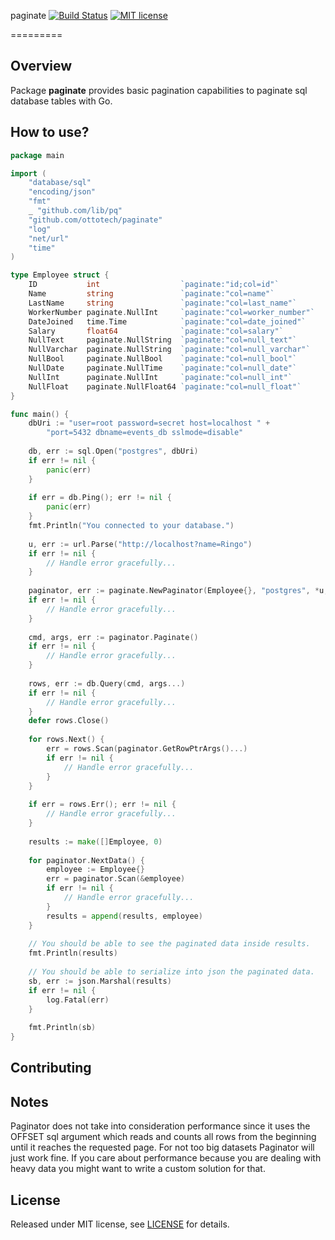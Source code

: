 paginate 
[![Build Status](https://travis-ci.org/ottotech/paginate.svg?branch=master)](https://travis-ci.org/ottotech/paginate)
[![MIT license](http://img.shields.io/badge/license-MIT-brightgreen.svg)](http://opensource.org/licenses/MIT)

=========

## Overview

Package **paginate** provides basic pagination capabilities to paginate sql database tables with Go.

## How to use?

```go
package main

import (
	"database/sql"
	"encoding/json"
	"fmt"
	_ "github.com/lib/pq"
	"github.com/ottotech/paginate"
	"log"
	"net/url"
	"time"
)

type Employee struct {
	ID           int                  `paginate:"id;col=id"`
	Name         string               `paginate:"col=name"`
	LastName     string               `paginate:"col=last_name"`
	WorkerNumber paginate.NullInt     `paginate:"col=worker_number"`
	DateJoined   time.Time            `paginate:"col=date_joined"`
	Salary       float64              `paginate:"col=salary"`
	NullText     paginate.NullString  `paginate:"col=null_text"`
	NullVarchar  paginate.NullString  `paginate:"col=null_varchar"`
	NullBool     paginate.NullBool    `paginate:"col=null_bool"`
	NullDate     paginate.NullTime    `paginate:"col=null_date"`
	NullInt      paginate.NullInt     `paginate:"col=null_int"`
	NullFloat    paginate.NullFloat64 `paginate:"col=null_float"`
}

func main() {
    dbUri := "user=root password=secret host=localhost " +
        "port=5432 dbname=events_db sslmode=disable"
    
    db, err := sql.Open("postgres", dbUri)
    if err != nil {
        panic(err)
    }
    
    if err = db.Ping(); err != nil {
        panic(err)
    }
    fmt.Println("You connected to your database.")
    
    u, err := url.Parse("http://localhost?name=Ringo")
    if err != nil {
        // Handle error gracefully...
    }
    
    paginator, err := paginate.NewPaginator(Employee{}, "postgres", *u, paginate.TableName("employees"))
    if err != nil {
        // Handle error gracefully...
    }
    
    cmd, args, err := paginator.Paginate()
    if err != nil {
        // Handle error gracefully...
    }
    
    rows, err := db.Query(cmd, args...)
    if err != nil {
        // Handle error gracefully...
    }
    defer rows.Close()
    
    for rows.Next() {
        err = rows.Scan(paginator.GetRowPtrArgs()...)
        if err != nil {
            // Handle error gracefully...
        }
    }
    
    if err = rows.Err(); err != nil {
        // Handle error gracefully...
    }
    
    results := make([]Employee, 0)
    
    for paginator.NextData() {
        employee := Employee{}
        err = paginator.Scan(&employee)
        if err != nil {
            // Handle error gracefully...
        }
        results = append(results, employee)
    }
    
    // You should be able to see the paginated data inside results. 
    fmt.Println(results)
    
    // You should be able to serialize into json the paginated data.
    sb, err := json.Marshal(results)
    if err != nil {
        log.Fatal(err)
    }
    
    fmt.Println(sb)
}
```

## Contributing

## Notes

Paginator does not take into consideration performance since it uses the OFFSET sql argument
which reads and counts all rows from the beginning until it reaches the requested page. For
not too big datasets Paginator will just work fine. If you care about performance because you
are dealing with heavy data you might want to write a custom solution for that.

## License
Released under MIT license, see [LICENSE](https://github.com/ottotech/paginate/blob/master/LICENSE.md) for details.
